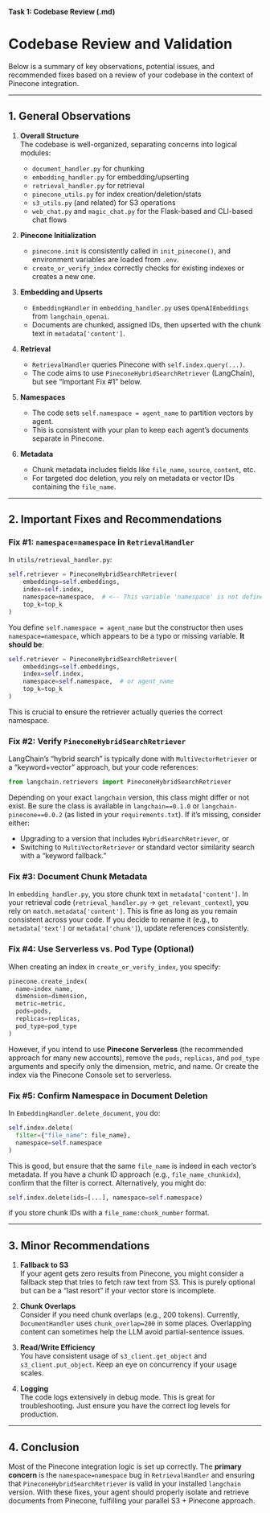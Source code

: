 **Task 1: Codebase Review (.md)**

# Codebase Review and Validation

Below is a summary of key observations, potential issues, and recommended fixes based on a review of your codebase in the context of Pinecone integration.

---

## 1. General Observations

1. **Overall Structure**  
   The codebase is well-organized, separating concerns into logical modules:  
   - `document_handler.py` for chunking  
   - `embedding_handler.py` for embedding/upserting  
   - `retrieval_handler.py` for retrieval  
   - `pinecone_utils.py` for index creation/deletion/stats  
   - `s3_utils.py` (and related) for S3 operations  
   - `web_chat.py` and `magic_chat.py` for the Flask-based and CLI-based chat flows  

2. **Pinecone Initialization**  
   - `pinecone.init` is consistently called in `init_pinecone()`, and environment variables are loaded from `.env`.  
   - `create_or_verify_index` correctly checks for existing indexes or creates a new one.

3. **Embedding and Upserts**  
   - `EmbeddingHandler` in `embedding_handler.py` uses `OpenAIEmbeddings` from `langchain_openai`.  
   - Documents are chunked, assigned IDs, then upserted with the chunk text in `metadata['content']`.

4. **Retrieval**  
   - `RetrievalHandler` queries Pinecone with `self.index.query(...)`.  
   - The code aims to use `PineconeHybridSearchRetriever` (LangChain), but see “Important Fix #1” below.  

5. **Namespaces**  
   - The code sets `self.namespace = agent_name` to partition vectors by agent.  
   - This is consistent with your plan to keep each agent’s documents separate in Pinecone.  

6. **Metadata**  
   - Chunk metadata includes fields like `file_name`, `source`, `content`, etc.  
   - For targeted doc deletion, you rely on metadata or vector IDs containing the `file_name`.

---

## 2. Important Fixes and Recommendations

### **Fix #1: `namespace=namespace` in `RetrievalHandler`**

In `utils/retrieval_handler.py`:
```python
self.retriever = PineconeHybridSearchRetriever(
    embeddings=self.embeddings,
    index=self.index,
    namespace=namespace,  # <-- This variable 'namespace' is not defined in this scope
    top_k=top_k
)
```
You define `self.namespace = agent_name` but the constructor then uses `namespace=namespace`, which appears to be a typo or missing variable. **It should be**:
```python
self.retriever = PineconeHybridSearchRetriever(
    embeddings=self.embeddings,
    index=self.index,
    namespace=self.namespace,  # or agent_name
    top_k=top_k
)
```
This is crucial to ensure the retriever actually queries the correct namespace.

### **Fix #2: Verify `PineconeHybridSearchRetriever`**

LangChain’s “hybrid search” is typically done with `MultiVectorRetriever` or a “keyword+vector” approach, but your code references:
```python
from langchain.retrievers import PineconeHybridSearchRetriever
```
Depending on your exact `langchain` version, this class might differ or not exist. Be sure the class is available in `langchain==0.1.0` or `langchain-pinecone==0.0.2` (as listed in your `requirements.txt`). If it’s missing, consider either:

- Upgrading to a version that includes `HybridSearchRetriever`, or  
- Switching to `MultiVectorRetriever` or standard vector similarity search with a “keyword fallback.”

### **Fix #3: Document Chunk Metadata**

In `embedding_handler.py`, you store chunk text in `metadata['content']`. In your retrieval code (`retrieval_handler.py` → `get_relevant_context`), you rely on `match.metadata['content']`. This is fine as long as you remain consistent across your code. If you decide to rename it (e.g., to `metadata['text']` or `metadata['chunk']`), update references consistently.

### **Fix #4: Use Serverless vs. Pod Type** (Optional)

When creating an index in `create_or_verify_index`, you specify:
```python
pinecone.create_index(
  name=index_name,
  dimension=dimension,
  metric=metric,
  pods=pods,
  replicas=replicas,
  pod_type=pod_type
)
```
However, if you intend to use **Pinecone Serverless** (the recommended approach for many new accounts), remove the `pods`, `replicas`, and `pod_type` arguments and specify only the dimension, metric, and name. Or create the index via the Pinecone Console set to serverless.

### **Fix #5: Confirm Namespace in Document Deletion**

In `EmbeddingHandler.delete_document`, you do:
```python
self.index.delete(
  filter={"file_name": file_name},
  namespace=self.namespace
)
```
This is good, but ensure that the same `file_name` is indeed in each vector’s metadata. If you have a chunk ID approach (e.g., `file_name_chunkidx`), confirm that the filter is correct. Alternatively, you might do:
```python
self.index.delete(ids=[...], namespace=self.namespace)
```
if you store chunk IDs with a `file_name:chunk_number` format.

---

## 3. Minor Recommendations

1. **Fallback to S3**  
   If your agent gets zero results from Pinecone, you might consider a fallback step that tries to fetch raw text from S3. This is purely optional but can be a “last resort” if your vector store is incomplete.

2. **Chunk Overlaps**  
   Consider if you need chunk overlaps (e.g., 200 tokens). Currently, `DocumentHandler` uses `chunk_overlap=200` in some places. Overlapping content can sometimes help the LLM avoid partial-sentence issues.

3. **Read/Write Efficiency**  
   You have consistent usage of `s3_client.get_object` and `s3_client.put_object`. Keep an eye on concurrency if your usage scales.

4. **Logging**  
   The code logs extensively in debug mode. This is great for troubleshooting. Just ensure you have the correct log levels for production.

---

## 4. Conclusion

Most of the Pinecone integration logic is set up correctly. The **primary concern** is the `namespace=namespace` bug in `RetrievalHandler` and ensuring that `PineconeHybridSearchRetriever` is valid in your installed `langchain` version. With these fixes, your agent should properly isolate and retrieve documents from Pinecone, fulfilling your parallel S3 + Pinecone approach.